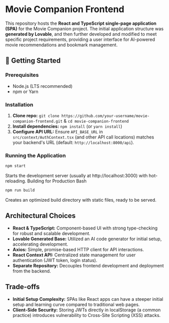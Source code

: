 # Movie Companion Frontend

This repository hosts the **React and TypeScript single-page application (SPA)** for the Movie Companion project. The initial application structure was **generated by Lovable**, and then further developed and modified to meet specific project requirements, providing a user interface for AI-powered movie recommendations and bookmark management.

## 🚀 Getting Started

### Prerequisites

* Node.js (LTS recommended)
* npm or Yarn

### Installation

1.  **Clone repo:** `git clone https://github.com/your-username/movie-companion-frontend.git` & `cd movie-companion-frontend`
2.  **Install dependencies:** `npm install` (or `yarn install`)
3.  **Configure API URL:** Ensure `API_BASE_URL` in `src/context/AuthContext.tsx` (and other API call locations) matches your backend's URL (default: `http://localhost:8000/api`).

### Running the Application

```bash
npm start
```
Starts the development server (usually at http://localhost:3000) with hot-reloading.
Building for Production
Bash


```bash
npm run build
```
Creates an optimized build directory with static files, ready to be served.

## Architectural Choices
* **React & TypeScript:** Component-based UI with strong type-checking for robust and scalable development.
* **Lovable Generated Base:** Utilized an AI code generator for initial setup, accelerating development.
* **Axios:** Simple, promise-based HTTP client for API interactions.
* **React Context API:** Centralized state management for user authentication (JWT token, login status).
* **Separate Repository:** Decouples frontend development and deployment from the backend.

## Trade-offs

* **Initial Setup Complexity:** SPAs like React apps can have a steeper initial setup and learning curve compared to traditional web pages.
* **Client-Side Security:** Storing JWTs directly in localStorage (a common practice) introduces vulnerability to Cross-Site Scripting (XSS) attacks.
